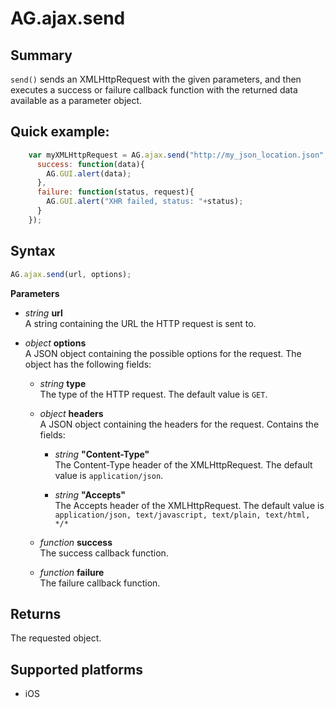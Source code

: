 # AG.ajax.send

## Summary
`send()` sends an XMLHttpRequest with the given parameters, and then executes a success or failure callback function with the returned data available as a parameter object.

## Quick example:
```javascript
	var myXMLHttpRequest = AG.ajax.send("http://my_json_location.json", {
      success: function(data){
        AG.GUI.alert(data);
      },
      failure: function(status, request){
        AG.GUI.alert("XHR failed, status: "+status);
      }
    });
```

## Syntax
```javascript
AG.ajax.send(url, options);
```

**Parameters**

* *string* **url**<br>
  A string containing the URL the HTTP request is sent to.
  
* *object* **options**<br>
  A JSON object containing the possible options for the request. The object has the following fields:
  
    * *string* **type**<br>
    The type of the HTTP request. The default value is `GET`.
    
    * *object* **headers**<br>
    A JSON object containing the headers for the request. Contains the fields:
    
        * *string* **"Content-Type"**<br>
        The Content-Type header of the XMLHttpRequest. The default value is `application/json`.
        
        * *string* **"Accepts"**<br>
        The Accepts header of the XMLHttpRequest. The default value is `application/json, text/javascript, text/plain, text/html, */*`
        
    * *function* **success**<br>
    The success callback function.
    
    * *function* **failure**<br>
    The failure callback function.

## Returns 

The requested object.

## Supported platforms
* iOS